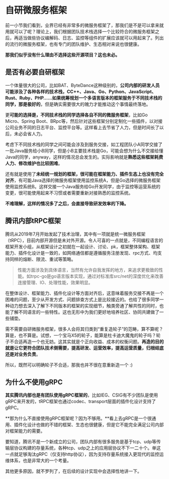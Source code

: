 # 自研微服务框架

前一小节我们看到，业界已经有非常多的微服务框架了，那我们是不是可以拿来就用就可以了呢？理论上，我们根据团队技术栈选择一个比较符合的微服务框架之后，再适当做些协议编解码、日志、监控等组件的扩展应该就可以用起来了。列出的流行的微服务框架，也有专门的团队维护、生态相对来说也很健康。

**那我们似乎没有什么理由不选择这些开源项目？这也未必。**

## 是否有必要自研框架

一个体量很大的公司，比如BAT、ByteDance这种级别的，**公司内部的研发人员可能涉及了各种各样的技术栈，CC++、Java、Go、Python、JavaScript、Rust、Ruby、PHP……如果统筹规划一个多语言版本的框架服务于不同技术栈的同学，那是极好的**，但是确实需要很大的魄力才能推动这个事情最终落地。

更**可能的选择是，不同技术栈的同学选择各自不同的微服务框架**，比如Go Micro、Spring Boot、BRpc等，然后针对这些框架分别定制化一些插件，以对接公司业务不同的日志平台、监控平台等。这样看上去节省了人力，但是时间长了以后，未必会省人力。

考虑下不同技术栈的同学之间可能会涉及到服务交接，如工程团队小A同学交接了一批Java服务给小B同学，但是小B主要技术栈是Go，可能会想为什么不交接给懂Java的同学，anyway，这样的情况总会发生的。实际影响就是**熟悉这些框架耗费人力、修改维护也比较困难**。

还有就是使用了**未经统一规划的框架，很可能在框架能力、插件生态上也没有完全对齐**，有可能Java选择的微服务框架使用监控系统A，但是Go选择的微服务框架使用监控系统B。这样交接一个Java服务给Go开发同学，由于监控等运营系统的变更，很可能使用起来不习惯或者需要重新对接熟悉的监控系统。

**不难理解，这样的情况多了之后，会直接导致研发效率的下降。**

## 腾讯内部tRPC框架

腾讯从2019年7月开始发起了技术治理，其中有一项就是统一微服务框架（tRPC），目前内部开源但是未对外开源。令人可喜的一点就是，不同编程语言的框架开发小组，从框架设计之初就在一起设计、讨论、pk，框架整体架构、框架能力、插件化设计是一致的，如网络通信都是遵循服务注册发现、rpc方式、均支持同样的熔断、限流、重试等策略。

> 性能方面涉及到具体语言，当然有允许自我发挥的地方，来追求更极致的性能。如trpc-go是go语言版本实现，通过对标准库src/net的深度优化来改善连接管理、IO、处理性能，效果明显。

在整体设计、框架能力、插件化设计等方面对齐后，这意味着服务交接不再是一个困难的问题，至少从开发方式、问题排查方式上是比较接近的。也给了很多同学一种动力想去深入了解下不同版本的框架的实现细节，触类旁通了解共性的同时，也能了解不同语言的一些特性。这也无形中为我们更好地培养社区、协同共建做了一些铺垫。

需不需要自研微服务框架，很多人会将其归类到“重复造轮子”的范畴，算不算呢？算是，也不算是。试想，一个宝马X5的轮子，能算是杜卡迪大魔鬼的轮子吗？轮子不合适再造一个也无妨。这其实就是个正向收益、成本的权衡问题。**再造的目的就是让它更符合团队技术侧需要，提高研发、运营效率，提高运营质量，归根结底还是对业务负责**。

所以，既然可以明确轮子不合适，那我也并不很在意重新造一个 :)

## 为什么不使用gRPC

**其实腾讯内部也是有团队使用gRPC框架的**，比如IEG、CSIG有不少团队是使用gRPC来开发的，tRPC框架也通过codec、transport层面的插件化设计支持了gRPC。

**那为什么不直接使用gRPC框架呢？因为不够用。**看上去gRPC是一个很通用、插件化设计也做的不错的框架、生态也很健康，但是它不能完全满足公司内部对框架能力的需要。

要知道，腾讯不是一个新成立的公司，团队内部有很多服务是基于tcp、udp等传输层协议构建的存量系统，各种tcp、udp之上的应用层协议不下一二十个。单这一点就足够淘汰gRPC（仅支持http协议），因为支持存量系统接入更现代的监控运维体系，也是非常大的一个考量。

其他更多原因，就不罗列了，在后续的设计实现中会选择性地讲一下。

